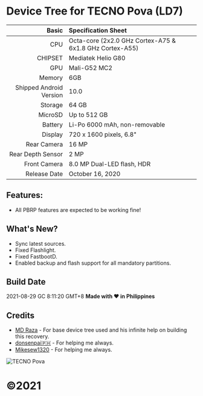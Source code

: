 Device Tree for TECNO Pova (LD7)
============================================================
Basic   | Specification Sheet
-------:|:-------------------------
CPU     | Octa-core (2x2.0 GHz Cortex-A75 & 6x1.8 GHz Cortex-A55)
CHIPSET | Mediatek Helio G80
GPU     | Mali-G52 MC2
Memory  | 6GB
Shipped Android Version | 10.0
Storage | 64 GB
MicroSD | Up to 512 GB
Battery | Li-Po 6000 mAh, non-removable
Display | 720 x 1600 pixels, 6.8"
Rear Camera  | 16 MP
Rear Depth Sensor  | 2 MP
Front Camera | 8.0 MP Dual-LED flash, HDR
Release Date | October 16, 2020

## Features:

- All PBRP features are expected to be working fine!

## What's New?

- Sync latest sources.
- Fixed Flashlight.
- Fixed FastbootD.
- Enabled backup and flash support for all mandatory partitions.

## Build Date 

2021-08-29 GC 8:11:20 GMT+8 <b>Made with ❤️ in Philippines</b>

## Credits

- [MD Raza](https://github.com/RazaDroid) - For base device tree used and his infinite help on building this recovery.<br/>
- [donsenpai🇵🇭](https://github.com/mastersenpai05) - For helping me always.<br/>
- [Mikesew1320](https://github.com/Mikesew1320) - For helping me always.<br/>

![TECNO Pova](https://beingjellybeans.files.wordpress.com/2020/10/img_5690-1.jpg?w=840 "TECNO Pova")

# ©2021

